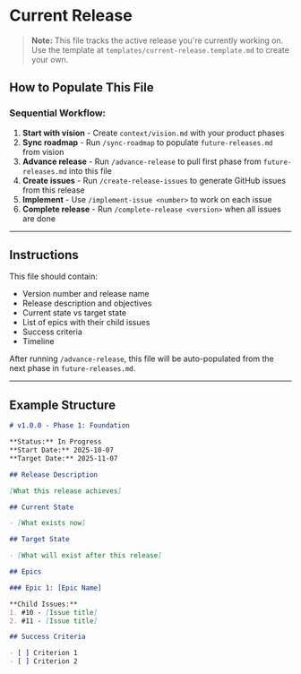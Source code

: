 # Current Release

> **Note:** This file tracks the active release you're currently working on. Use the template at `templates/current-release.template.md` to create your own.

## How to Populate This File

### Sequential Workflow:

1. **Start with vision** - Create `context/vision.md` with your product phases
2. **Sync roadmap** - Run `/sync-roadmap` to populate `future-releases.md` from vision
3. **Advance release** - Run `/advance-release` to pull first phase from `future-releases.md` into this file
4. **Create issues** - Run `/create-release-issues` to generate GitHub issues from this release
5. **Implement** - Use `/implement-issue <number>` to work on each issue
6. **Complete release** - Run `/complete-release <version>` when all issues are done

---

## Instructions

This file should contain:
- Version number and release name
- Release description and objectives
- Current state vs target state
- List of epics with their child issues
- Success criteria
- Timeline

After running `/advance-release`, this file will be auto-populated from the next phase in `future-releases.md`.

---

## Example Structure

```markdown
# v1.0.0 - Phase 1: Foundation

**Status:** In Progress  
**Start Date:** 2025-10-07  
**Target Date:** 2025-11-07

## Release Description

[What this release achieves]

## Current State

- [What exists now]

## Target State

- [What will exist after this release]

## Epics

### Epic 1: [Epic Name]

**Child Issues:**
1. #10 - [Issue title]
2. #11 - [Issue title]

## Success Criteria

- [ ] Criterion 1
- [ ] Criterion 2
```
